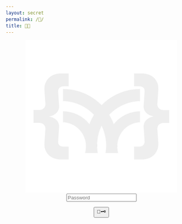 ```yaml
---
layout: secret
permalink: /🔑/
title: 🔑🤔
---
```


<div class="article-list" style="display: flex; align-items: center; justify-content: center; flex-direction: column;">
    <a class="none" href="{{site.baseurl}}/">
        <img src="/favicon2.png" alt="Logo" style="width: 400px;">
    </a>
    <input align="center" type="password" id="password" name="password" placeholder="Password">
    <p align="center">
        <button class="simplebutton" id="submit-button">🔑🗝️</button>
    </p>
</div>

<script>
    document.getElementById('submit-button').addEventListener('click', function() {
        var passwordInput = document.getElementById('password');
        var password = document.getElementById('password').value;
        var button = document.getElementById('submit-button');

        if (button.getAttribute('data-redirect') === 'true') {
            window.location.href = '{{site.baseurl}}/';
            return;
        }

        if (password === '400391211') {
            passwordInput.style.color = '';
            passwordInput.value = '';
            passwordInput.placeholder = 'Access Granted!';
            // window.location.href = '{{site.baseurl}}/';
            passwordInput.style.borderBottom = '3px solid green';
            button.textContent = "Let's go!";
            button.style.border = '3px solid green';
            button.style.backgroundColor = 'green';
            button.style.color = 'black';
            button.setAttribute('data-redirect', 'true');
        } else {
            passwordInput.value = '';
            passwordInput.placeholder = 'Access Denied!';
            passwordInput.style.borderBottom = '3px solid red';
        }
    });
</script>